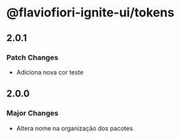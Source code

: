 # @flaviofiori-ignite-ui/tokens

## 2.0.1

### Patch Changes

- Adiciona nova cor teste

## 2.0.0

### Major Changes

- Altera nome na organização dos pacotes
